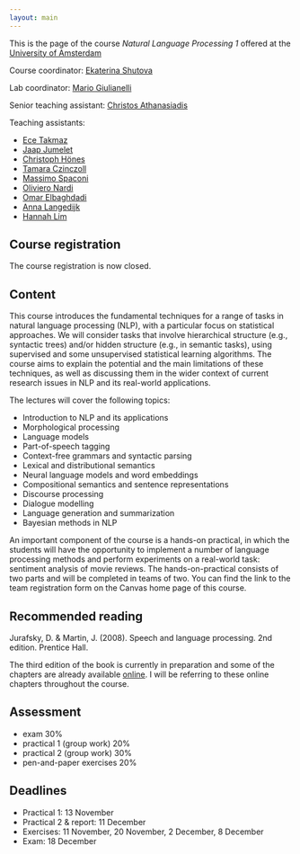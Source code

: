 ```yaml
---
layout: main
---
```


This is the page of the course *Natural Language Processing 1* offered at the [University of Amsterdam](http://www.uva.nl/)

Course coordinator: [Ekaterina Shutova](https://www.shutova.org/)

Lab coordinator: [Mario Giulianelli](http://gmario.eu/)

Senior teaching assistant: [Christos Athanasiadis](mailto:c.athanasiadis@uva.nl)

Teaching assistants:
- [Ece Takmaz](mailto:e.k.takmaz@uva.nl)
- [Jaap Jumelet](mailto:jumeletjaap@gmail.com)
- [Christoph Hönes](mailto:christoph.hoenes@googlemail.com)
- [Tamara Czinczoll](mailto:t.czinczoll@gmail.com)
- [Massimo Spaconi](mailto:massimo.spaconi@gmail.com)
- [Oliviero Nardi](mailto:olivieronardi@gmail.com)
- [Omar Elbaghdadi](mailto:omarelb@gmail.com)
- [Anna Langedijk](mailto:annalangedijk@gmail.com)
- [Hannah Lim](mailto:hannahlim.lim@student.uva.nl)



## Course registration

The course registration is now closed.

## Content

This course introduces the fundamental techniques for a range of tasks in natural language processing (NLP), with a particular focus on statistical approaches. We will consider tasks that involve hierarchical structure (e.g., syntactic trees) and/or hidden structure (e.g., in semantic tasks), using supervised and some unsupervised statistical learning algorithms. The course aims to explain the potential and the main limitations of these techniques, as well as discussing them in the wider context of current research issues in NLP and its real-world applications. 

The lectures will cover the following topics:

- Introduction to NLP and its applications
- Morphological processing
- Language models
- Part-of-speech tagging
- Context-free grammars and syntactic parsing 
- Lexical and distributional semantics
- Neural language models and word embeddings 
- Compositional semantics and sentence representations 
- Discourse processing 
- Dialogue modelling 
- Language generation and summarization
- Bayesian methods in NLP


An important component of the course is a hands-on practical, in which the students will have the opportunity to implement a number of language processing methods and perform experiments on a real-world task: sentiment analysis of movie reviews. The hands-on-practical consists of two parts and will be completed in teams of two. You can find the link to the team registration form on the Canvas home page of this course.

## Recommended reading

Jurafsky, D. & Martin, J. (2008). Speech and language processing. 2nd edition. Prentice Hall.

The third edition of the book is currently in preparation and some of the chapters are already available [online](https://web.stanford.edu/~jurafsky/slp3/). I will be referring to these online chapters throughout the course.

## Assessment 

- exam 30%
- practical 1 (group work) 20%
- practical 2 (group work) 30%
- pen-and-paper exercises 20%

## Deadlines

- Practical 1: 13 November
- Practical 2 & report: 11 December
- Exercises: 11 November, 20 November, 2 December, 8 December <!-- throughout the course (see each excercise sheet for the respective deadline) -->
- Exam: 18 December

